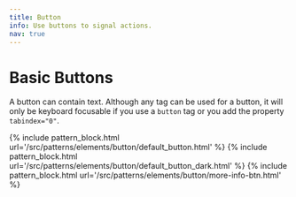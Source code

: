 ```yaml
---
title: Button
info: Use buttons to signal actions.
nav: true
---
```


# Basic Buttons

A button can contain text. Although any tag can be used for a button, it will only be keyboard focusable if you use a `button` tag or you add the property `tabindex="0"`.

{% include pattern_block.html url='/src/patterns/elements/button/default_button.html' %}
{% include pattern_block.html url='/src/patterns/elements/button/default_button_dark.html' %}
{% include pattern_block.html url='/src/patterns/elements/button/more-info-btn.html' %}
